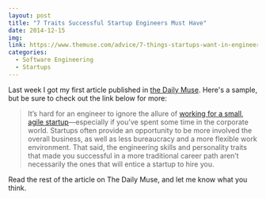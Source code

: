 ```yaml
---
layout: post
title: "7 Traits Successful Startup Engineers Must Have"
date: 2014-12-15
img: 
link: https://www.themuse.com/advice/7-things-startups-want-in-engineers-besides-knowing-how-to-code
categories: 
  - Software Engineering
  - Startups
---
```

Last week I got my first article published in [the Daily Muse](https://www.themuse.com/advice/7-things-startups-want-in-engineers-besides-knowing-how-to-code). Here's a sample, but be sure to check out the link below for more:

> It’s hard for an engineer to ignore the allure of [working for a small, agile startup](https://www.themuse.com/advice/is-a-startup-job-right-for-you)—especially if you’ve spent some time in the corporate world. Startups often provide an opportunity to be more involved the overall business, as well as less bureaucracy and a more flexible work environment. That said, the engineering skills and personality traits that made you successful in a more traditional career path aren’t necessarily the ones that will entice a startup to hire you.

Read the rest of the article on The Daily Muse, and let me know what you think.
